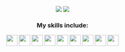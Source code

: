 <div align="center">
  <img class="img" src="https://github-readme-stats.vercel.app/api?username=ayslana&?count_private=true&show_icons=true&theme=apprentice&include-all-commits=true&count_private=true&include_all_prs=true&hide_title=true&hide_rank=true" />
  <img class="img" src="https://github-readme-stats.vercel.app/api/top-langs/?username=ayslana&layout=compact&theme=apprentice"/>
</div>

<div align="center">
  <h3>My skills include:</h3>
  <img height="30" src="https://cdn.jsdelivr.net/gh/devicons/devicon/icons/vuejs/vuejs-original.svg">
  <img height="30" src="https://cdn.jsdelivr.net/gh/devicons/devicon/icons/javascript/javascript-original.svg">
  <img height="30" src="https://cdn.jsdelivr.net/gh/devicons/devicon/icons/typescript/typescript-original.svg" />
  <img height="30" src="https://cdn.jsdelivr.net/gh/devicons/devicon/icons/bootstrap/bootstrap-original.svg">
  <img height="30" src="https://cdn.jsdelivr.net/gh/devicons/devicon/icons/css3/css3-original.svg">
  <img height="30" src="https://cdn.jsdelivr.net/gh/devicons/devicon/icons/html5/html5-original.svg">
  <img height="30" src="https://cdn.jsdelivr.net/gh/devicons/devicon/icons/flutter/flutter-original.svg">
  <img height="30" src="https://cdn.jsdelivr.net/gh/devicons/devicon/icons/dart/dart-original.svg">
  <img height="30" src="https://cdn.jsdelivr.net/gh/devicons/devicon/icons/swift/swift-original.svg">
</div>
